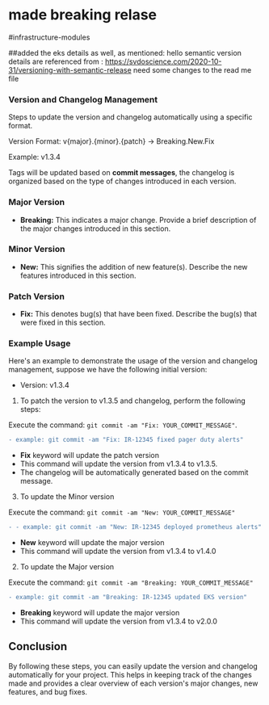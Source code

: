 # made breaking relase
#infrastructure-modules

##added the eks details as well, as mentioned:
hello
semantic version details are referenced from : https://svdoscience.com/2020-10-31/versioning-with-semantic-release
need some changes to the read me file
### Version and Changelog Management

Steps to update the version and changelog automatically using a specific format.

Version Format: v{major}.{minor}.{patch} → Breaking.New.Fix

Example:
v1.3.4

Tags will be updated based on **commit messages**, the changelog is organized based on the type of changes introduced in each version.

### Major Version
- **Breaking:** This indicates a major change. Provide a brief description of the major changes introduced in this section.
### Minor Version
- **New:** This signifies the addition of new feature(s). Describe the new features introduced in this section.
### Patch Version
- **Fix:** This denotes bug(s) that have been fixed. Describe the bug(s) that were fixed in this section.

### Example Usage

Here's an example to demonstrate the usage of the version and changelog management, suppose we have the following initial version:

- Version: v1.3.4

1. To patch the version to v1.3.5 and changelog, perform the following steps:

Execute the command: `git commit -am "Fix: YOUR_COMMIT_MESSAGE"`.

```diff
- example: git commit -am "Fix: IR-12345 fixed pager duty alerts"
```
- **Fix** keyword will update the patch version
- This command will update the version from v1.3.4 to v1.3.5.
- The changelog will be automatically generated based on the commit message.

3. To update the Minor version

Execute the command: `git commit -am "New: YOUR_COMMIT_MESSAGE"`

```diff
- - example: git commit -am "New: IR-12345 deployed prometheus alerts"
```
- **New** keyword will update the major version
- This command will update the version from v1.3.4 to v1.4.0


2. To update the Major version

Execute the command: `git commit -am "Breaking: YOUR_COMMIT_MESSAGE"`

```diff
- example: git commit -am "Breaking: IR-12345 updated EKS version"
```
- **Breaking** keyword will update the major version
- This command will update the version from v1.3.4 to v2.0.0

## Conclusion

By following these steps, you can easily update the version and changelog automatically for your project. This helps in keeping track of the changes made and provides a clear overview of each version's major changes, new features, and bug fixes.
